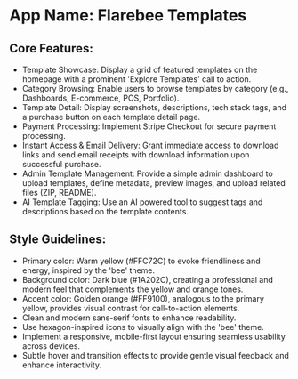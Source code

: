 # **App Name**: Flarebee Templates

## Core Features:

- Template Showcase: Display a grid of featured templates on the homepage with a prominent 'Explore Templates' call to action.
- Category Browsing: Enable users to browse templates by category (e.g., Dashboards, E-commerce, POS, Portfolio).
- Template Detail: Display screenshots, descriptions, tech stack tags, and a purchase button on each template detail page.
- Payment Processing: Implement Stripe Checkout for secure payment processing.
- Instant Access & Email Delivery: Grant immediate access to download links and send email receipts with download information upon successful purchase.
- Admin Template Management: Provide a simple admin dashboard to upload templates, define metadata, preview images, and upload related files (ZIP, README).
- AI Template Tagging: Use an AI powered tool to suggest tags and descriptions based on the template contents.

## Style Guidelines:

- Primary color: Warm yellow (#FFC72C) to evoke friendliness and energy, inspired by the 'bee' theme.
- Background color: Dark blue (#1A202C), creating a professional and modern feel that complements the yellow and orange tones.
- Accent color: Golden orange (#FF9100), analogous to the primary yellow, provides visual contrast for call-to-action elements.
- Clean and modern sans-serif fonts to enhance readability.
- Use hexagon-inspired icons to visually align with the 'bee' theme.
- Implement a responsive, mobile-first layout ensuring seamless usability across devices.
- Subtle hover and transition effects to provide gentle visual feedback and enhance interactivity.
